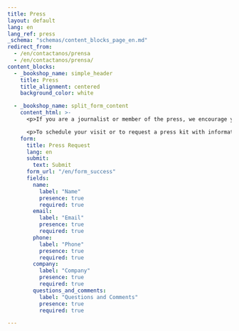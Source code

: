 ```yaml
---
title: Press
layout: default
lang: en
lang_ref: press
_schema: "schemas/content_blocks_page_en.md"
redirect_from:
  - /en/contactanos/prensa
  - /en/contactanos/prensa/
content_blocks:
  - _bookshop_name: simple_header
    title: Press
    title_alignment: centered
    background_color: white

  - _bookshop_name: split_form_content
    content_html: >-
      <p>If you are a journalist or member of the press, we encourage you to visit the Hogar and tour our facilities, learn about our trajectory and meet our dedicated team.</p>

      <p>To schedule your visit or to request a press kit with information about the Hogar, please complete the following online form. Once we receive the online request, we will get in contact with you as soon as possible. We look forward to meeting you!.</p>
    form:
      title: Press Request
      lang: en
      submit:
        text: Submit
      form_url: "/en/form_success"
      fields:
        name:
          label: "Name"
          presence: true
          required: true
        email:
          label: "Email"
          presence: true
          required: true
        phone:
          label: "Phone"
          presence: true
          required: true
        company:
          label: "Company"
          presence: true
          required: true
        questions_and_comments:
          label: "Questions and Comments"
          presence: true
          required: true

---
```

